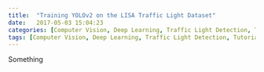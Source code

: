```yaml
---
title:  "Training YOLOv2 on the LISA Traffic Light Dataset"
date:   2017-05-03 15:04:23
categories: [Computer Vision, Deep Learning, Traffic Light Detection, Tutorials]
tags: [Computer Vision, Deep Learning, Traffic Light Detection, Tutorials]
---
```

Something
